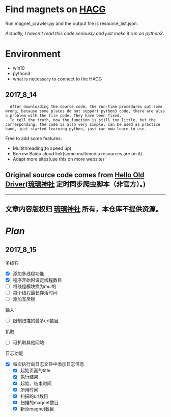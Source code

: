 # Find magnets on [HACG](http://www.llss.me)
Run magnet_crawler.py and the output file is resource_list.json.

_Actually, I haven't read this code seriously and just make it run on python3._

# Environment
- win10
- python3
- what is necessary to connect to the HACG


## 2017_8_14
      After downloading the source code, the run-time procedures out some wrong, because some places do not support python3 code, there are also a problem with the file code. They have been fixed.
      To tell the truth, now the function is still too little, but the corresponding, the code is also very simple, can be used as practice hand, just started learning python, just can now learn to use.
Free to add some features:
- Multithreading(to speed up)
- Borrow Baidu cloud link(some multimedia resources are on it)
- Adapt more sites(use this on more website)

## Original source code comes from [Hello Old Driver](https://github.com/Chion82/hello-old-driver)([琉璃神社](http://www.llss.me) 定时同步爬虫脚本（非官方）。)
----------------
文章内容版权归 [琉璃神社](http://www.llss.me) 所有，本仓库不提供资源。  
----------------
# _Plan_
## 2017_8_15
多线程
- [X] 添加多线程功能
- [X] 程序开始时设定线程数目
- [ ] 将线程模块换为mul的
- [ ] 每个线程最长存活时间
- [ ] 添加互斥锁

输入
- [ ] 限制扫描的最多url数目

扒取
- [ ] 可扒取其他网站

日志功能
- [X] 每次执行向日志文件中添加日志信息
    - [X] 起始页面的title
    - [X] 执行结果
    - [X] 起始、结束时间
    - [X] 所用时间
    - [X] 扫描的url数目
    - [X] 扫描的magnet数目
    - [X] 新添magnet数目